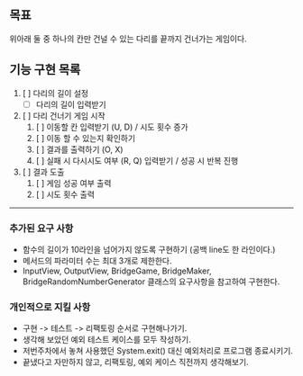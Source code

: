 ## 목표
위아래 둘 중 하나의 칸만 건널 수 있는 다리를 끝까지 건너가는 게임이다.


## 기능 구현 목록
1. [ ] 다리의 길이 설정
   - [ ] 다리의 길이 입력받기
2. [ ] 다리 건너기 게임 시작 
    1. [ ] 이동할 칸 입력받기 (U, D) / 시도 횟수 증가
   2. [ ] 이동 할 수 있는지 확인하기
   3. [ ] 결과를 출력하기 (O, X)
   4. [ ] 실패 시 다시시도 여부 (R, Q) 입력받기 / 성공 시 반복 진행
3. [ ] 결과 도출
   1. [ ] 게임 성공 여부 출력
   2. [ ] 시도 횟수 출력

- - -

### 추가된 요구 사항
- 함수의 길이가 10라인을 넘어가지 않도록 구현하기 (공백 line도 한 라인이다.)
- 메서드의 파라미터 수는 최대 3개로 제한한다.
- InputView, OutputView, BridgeGame, BridgeMaker, BridgeRandomNumberGenerator 클래스의 요구사항을 참고하여 구현한다.


### 개인적으로 지킬 사항
- 구현 -> 테스트 -> 리팩토링 순서로 구현해나가기.
- 생각해 보았던 예외 테스트 케이스를 모두 작성하기.
- 저번주차에서 놓쳐 사용했던 System.exit() 대신 예외처리로 프로그램 종료시키기.
- 끝냈다고 자만하지 않고, 리팩토링, 예외 케이스 직전까지 생각해보기.
